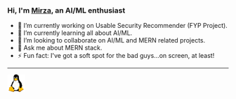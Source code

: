 ### Hi, I'm [Mirza](https://www.linkedin.com/in/mirza-sheraz-a80a0b247/), an AI/ML enthusiast

- 🔭 I’m currently working on Usable Security Recommender (FYP Project). 
- 🌱 I’m currently learning all about AI/ML.
- 👯 I’m looking to collaborate on AI/ML and MERN related projects. 
- 💬 Ask me about MERN stack.
- ⚡ Fun fact: I've got a soft spot for the bad guys...on screen, at least!

___
[<img src='https://github.com/mirza-sheraz/mirza-sheraz/blob/main/linux.png' alt='linux' height='40'>](https://www.linux.org/)  
